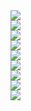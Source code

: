 <section class="content-filmes">
      <div class="carrosel-filme">
        <div class="owl-carousel owl-theme">
          <div class="item" style="width: auto">
            <img class="box-filme" src="/img/capas/A era do gelo.jpg" />
          </div>
          <div class="item" style="width: auto">
            <img
              class="box-filme"
              src="/img/capas/A era do gelo 2.jpg"
            />
          </div>
          <div class="item" style="width: auto">
            <img
              class="box-filme"
              src="/img/capas/A era do gelo 3.jpg"
            />
          </div>
          <div class="item" style="width: auto">
            <img class="box-filme" src="/img/capas/KungFuPanda4.jpg" />
          </div>
          <div class="item" style="width: auto">
            <img class="box-filme" src="/img/capas/Batman2022.jpg" />
          </div>
          <div class="item" style="width: auto">
            <img
              class="box-filme"
              src="/img/capas/Diários do Vampiro.jpg"
            />
          </div>
          <div class="item" style="width: auto">
            <img class="box-filme" src="/img/capas/Shrek 2.jpg" alt="" />
          </div>
          <div class="item" style="width: auto">
            <img class="box-filme" src="/img/capas/Oppenheimer.jpg" />
          </div>
          <div class="item" style="width: auto">
            <img class="box-filme" src="/img/capas/Rebel Moon.jpg" />
          </div>
          <div class="item" style="width: auto">
            <img class="box-filme" src="/img/capas/Batman.jpg" />
          </div>
        </div>
      </div>
    </section>